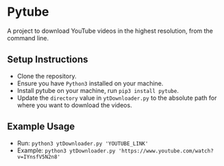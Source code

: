 # Pytube
A project to download YouTube videos in the highest resolution, from the command line.

## Setup Instructions
- Clone the repository.
- Ensure you have ```Python3``` installed on your machine.
- Install pytube on your machine, run ```pip3 install pytube```.
- Update the ```directory``` value in ```ytDownloader.py``` to the absolute path for where you want to download the videos.

## Example Usage
- Run: ```python3 ytDownloader.py 'YOUTUBE_LINK'```
- Example: ```python3 ytDownloader.py 'https://www.youtube.com/watch?v=IYnsfV5N2n8'```

